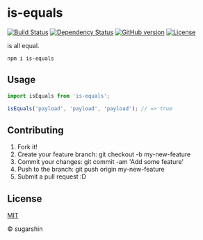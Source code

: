 # is-equals

[![Build Status][travis-image]][travis-url]
[![Dependency Status][david-image]][david-url]
[![GitHub version][github-ver-image]][github-ver-url]
[![License][license-image]][license-url]

is all equal.

```
npm i is-equals
```

## Usage

```js
import isEquals from 'is-equals';

isEquals('payload', 'payload', 'payload'); // => true
```

## Contributing

1. Fork it!
2. Create your feature branch: git checkout -b my-new-feature
3. Commit your changes: git commit -am 'Add some feature'
4. Push to the branch: git push origin my-new-feature
5. Submit a pull request :D

## License

[MIT][license-url]

© sugarshin

[npm-image]: http://img.shields.io/npm/v/is-equals.svg
[npm-url]: https://www.npmjs.org/package/is-equals
[david-image]: https://david-dm.org/sugarshin/is-equals.svg
[david-url]: https://david-dm.org/sugarshin/is-equals
[david-dev-image]: https://david-dm.org/sugarshin/is-equals/dev-status.svg
[david-dev-url]: https://david-dm.org/sugarshin/is-equals#info=devDependencies
[bower-image]: http://img.shields.io/bower/v/is-equals.svg
[bower-url]: http://bower.io/search/?q=is-equals
[travis-image]: http://img.shields.io/travis/sugarshin/is-equals/master.svg?branch=master
[travis-url]: https://travis-ci.org/sugarshin/is-equals
[david-image]: https://david-dm.org/sugarshin/is-equals.svg
[david-url]: https://david-dm.org/sugarshin/is-equals
[gratipay-image]: http://img.shields.io/gratipay/sugarshin.svg
[gratipay-url]: https://gratipay.com/sugarshin/
[coveralls-image]: https://coveralls.io/repos/sugarshin/is-equals/badge.svg
[coveralls-url]: https://coveralls.io/r/sugarshin/is-equals
[github-ver-image]: https://badge.fury.io/gh/sugarshin%2Fis-equals.svg
[github-ver-url]: http://badge.fury.io/gh/sugarshin%2Fis-equals
[license-image]: http://img.shields.io/:license-mit-blue.svg
[license-url]: http://sugarshin.mit-license.org/
[downloads-image]: http://img.shields.io/npm/dm/is-equals.svg
